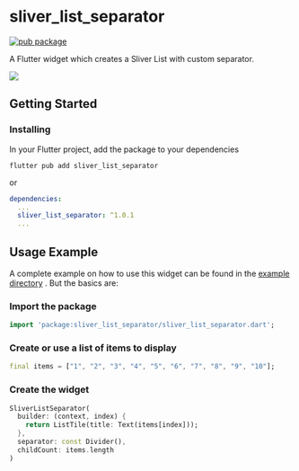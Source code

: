 # sliver_list_separator

[![pub package](https://img.shields.io/pub/v/sliver_list_separator.svg)](https://pub.dev/packages/sliver_list_separator)

A Flutter widget which creates a Sliver List with custom separator.

![](https://raw.githubusercontent.com/Flerma98/flutter_sliver_list_separator/master/readme_assets/example.gif)

## Getting Started

### Installing

In your Flutter project, add the package to your dependencies

`flutter pub add sliver_list_separator`

or

```yml
dependencies:
  ...
  sliver_list_separator: ^1.0.1
  ...
```

## Usage Example

A complete example on how to use this widget can be found in
the [example directory](https://github.com/Flerma98/flutter_sliver_list_separator/tree/master/example)
. But the basics are:

### Import the package

```dart
import 'package:sliver_list_separator/sliver_list_separator.dart';
```

### Create or use a list of items to display

```dart
final items = ["1", "2", "3", "4", "5", "6", "7", "8", "9", "10"];
```

### Create the widget

```dart
SliverListSeparator(
  builder: (context, index) {
    return ListTile(title: Text(items[index]));
  },
  separator: const Divider(),
  childCount: items.length
)
```